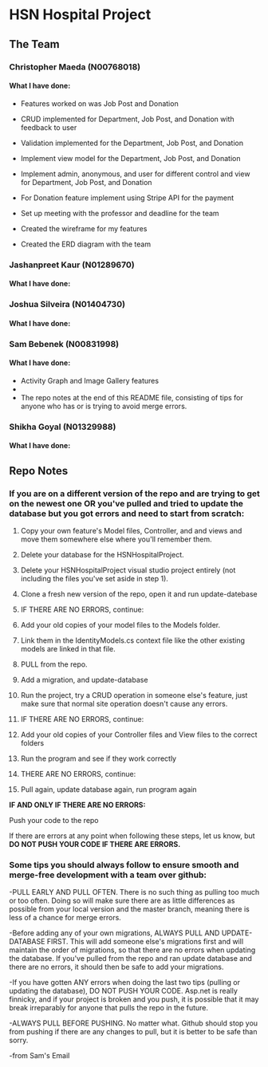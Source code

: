 <h1>HSN Hospital Project</h1>

<h2>The Team</h2>

<h3>Christopher Maeda (N00768018)</h3>

<h4>What I have done:</h4>

- Features worked on was Job Post and Donation

- CRUD implemented for Department, Job Post, and Donation with feedback to user

- Validation implemented for the Department, Job Post, and Donation

- Implement view model for the Department, Job Post, and Donation

- Implement admin, anonymous, and user for different control and view for Department, Job Post, and Donation

- For Donation feature implement using Stripe API for the payment

- Set up meeting with the professor and deadline for the team

- Created the wireframe for my features

- Created the ERD diagram with the team

<h3>Jashanpreet Kaur (N01289670)</h3>

<h4>What I have done:</h4>


<h3>Joshua Silveira (N01404730)</h3>

<h4>What I have done:</h4>


<h3>Sam Bebenek (N00831998)</h3>

<h4>What I have done:</h4>
<ul>
 <li>Activity Graph and Image Gallery features</li>
 <li></li>
 <li>The repo notes at the end of this README file, consisting of tips for anyone who has or is trying to avoid merge errors.</li>
</ul>

<h3>Shikha Goyal (N01329988)</h3>

<h4>What I have done:</h4>

<h2>Repo Notes</h2>

<h3>If you are on a different version of the repo and are trying to get on the newest one OR you've pulled and tried to update the database but you got errors and need to start from scratch:</h3>

 1. Copy your own feature's Model files, Controller, and and views and move them somewhere else where you'll remember them.
 
 2. Delete your database for the HSNHospitalProject.
 
 3. Delete your HSNHospitalProject visual studio project entirely (not including the files you've set aside in step 1).
 
 4. Clone a fresh new version of the repo, open it and run update-datebase
 
 5. IF THERE ARE NO ERRORS, continue:
 
 6. Add your old copies of your model files to the Models folder.
 
 7. Link them in the IdentityModels.cs context file like the other existing models are linked in that file.
 
 8. PULL from the repo.
 
 9. Add a migration, and update-database
 
 10. Run the project, try a CRUD operation in someone else's feature, just make sure that normal site operation doesn't cause any errors.
 
 11. IF THERE ARE NO ERRORS, continue:
 
 12. Add your old copies of your Controller files and View files to the correct folders
 
 13. Run the program and see if they work correctly
 
 14. THERE ARE NO ERRORS, continue:
 
 15. Pull again, update database again, run program again
 
 <strong>IF AND ONLY IF THERE ARE NO ERRORS:</strong>
 
 Push your code to the repo

If there are errors at any point when following these steps, let us know, but <strong>DO NOT PUSH YOUR CODE IF THERE ARE ERRORS.</strong>

<h3>Some tips you should always follow to ensure smooth and merge-free development with a team over github:</h3>

-PULL EARLY AND PULL OFTEN. There is no such thing as pulling too much or too often. Doing so will make sure there are as little differences as possible from your local version and the master branch, meaning there is less of a chance for merge errors. 

-Before adding any of your own migrations, ALWAYS PULL AND UPDATE-DATABASE FIRST. This will add someone else's migrations first and will maintain the order of migrations, so that there are no errors when updating the database. If you've pulled from the repo and ran update database and there are no errors, it should then be safe to add your migrations.

-If you have gotten ANY errors when doing the last two tips (pulling or updating the database), DO NOT PUSH YOUR CODE. Asp.net is really finnicky, and if your project is broken and you push, it is possible that it may break irreparably for anyone that pulls the repo in the future. 

-ALWAYS PULL BEFORE PUSHING. No matter what. Github should stop you from pushing if there are any changes to pull, but it is better to be safe than sorry.






-from Sam's Email
